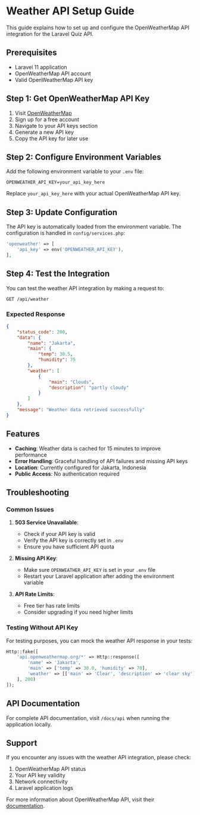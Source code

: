 # Weather API Setup Guide

This guide explains how to set up and configure the OpenWeatherMap API integration for the Laravel Quiz API.

## Prerequisites

- Laravel 11 application
- OpenWeatherMap API account
- Valid OpenWeatherMap API key

## Step 1: Get OpenWeatherMap API Key

1. Visit [OpenWeatherMap](https://openweathermap.org/api)
2. Sign up for a free account
3. Navigate to your API keys section
4. Generate a new API key
5. Copy the API key for later use

## Step 2: Configure Environment Variables

Add the following environment variable to your `.env` file:

```env
OPENWEATHER_API_KEY=your_api_key_here
```

Replace `your_api_key_here` with your actual OpenWeatherMap API key.

## Step 3: Update Configuration

The API key is automatically loaded from the environment variable. The configuration is handled in `config/services.php`:

```php
'openweather' => [
    'api_key' => env('OPENWEATHER_API_KEY'),
],
```

## Step 4: Test the Integration

You can test the weather API integration by making a request to:

```
GET /api/weather
```

### Expected Response

```json
{
    "status_code": 200,
    "data": {
        "name": "Jakarta",
        "main": {
            "temp": 30.5,
            "humidity": 75
        },
        "weather": [
            {
                "main": "Clouds",
                "description": "partly cloudy"
            }
        ]
    },
    "message": "Weather data retrieved successfully"
}
```

## Features

- **Caching**: Weather data is cached for 15 minutes to improve performance
- **Error Handling**: Graceful handling of API failures and missing API keys
- **Location**: Currently configured for Jakarta, Indonesia
- **Public Access**: No authentication required

## Troubleshooting

### Common Issues

1. **503 Service Unavailable**: 
   - Check if your API key is valid
   - Verify the API key is correctly set in `.env`
   - Ensure you have sufficient API quota

2. **Missing API Key**:
   - Make sure `OPENWEATHER_API_KEY` is set in your `.env` file
   - Restart your Laravel application after adding the environment variable

3. **API Rate Limits**:
   - Free tier has rate limits
   - Consider upgrading if you need higher limits

### Testing Without API Key

For testing purposes, you can mock the weather API response in your tests:

```php
Http::fake([
    'api.openweathermap.org/*' => Http::response([
        'name' => 'Jakarta',
        'main' => ['temp' => 30.0, 'humidity' => 70],
        'weather' => [['main' => 'Clear', 'description' => 'clear sky']]
    ], 200)
]);
```

## API Documentation

For complete API documentation, visit `/docs/api` when running the application locally.

## Support

If you encounter any issues with the weather API integration, please check:

1. OpenWeatherMap API status
2. Your API key validity
3. Network connectivity
4. Laravel application logs

For more information about OpenWeatherMap API, visit their [documentation](https://openweathermap.org/api).
